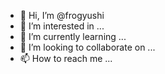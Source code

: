 - 👋 Hi, I’m @frogyushi
- 👀 I’m interested in ...
- 🌱 I’m currently learning ...
- 💞️ I’m looking to collaborate on ...
- 📫 How to reach me ...

<!---
frogyushi/frogyushi is a ✨ special ✨ repository because its `README.md` (this file) appears on your GitHub profile.
You can click the Preview link to take a look at your changes.
--->
